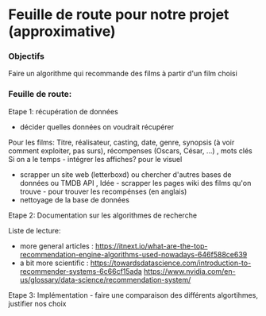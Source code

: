 # Feuille de route pour notre projet (approximative) 
### Objectifs
Faire un algorithme qui recommande des films à partir d'un film choisi

### Feuille de route: 

Etape 1: récupération de données 

- décider quelles données on voudrait récupérer 

Pour les films: 
Titre, réalisateur, casting, date, genre, synopsis (à voir comment exploiter, pas surs), récompenses (Oscars, César, ...)
 , mots clés
Si on a le temps - intégrer les affiches? pour le visuel 
- scrapper un site web (letterboxd) ou chercher d'autres bases de données ou  TMDB API , Idée - scrapper les pages wiki des films qu'on trouve - pour trouver les recompénses (en anglais) 
- nettoyage de la base de données

Etape 2: Documentation sur les algorithmes de recherche 

Liste de lecture: 

- more general articles :
https://itnext.io/what-are-the-top-recommendation-engine-algorithms-used-nowadays-646f588ce639
- a bit more scientific : 
https://towardsdatascience.com/introduction-to-recommender-systems-6c66cf15ada
https://www.nvidia.com/en-us/glossary/data-science/recommendation-system/


Etape 3: 
Implémentation - faire une comparaison des différents algortihmes, justifier nos choix 








